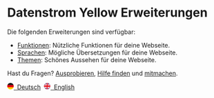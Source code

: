 # Datenstrom Yellow Erweiterungen

Die folgenden Erweiterungen sind verfügbar:

* [Funktionen](https://github.com/datenstrom/yellow-extensions/tree/master/features/README-de.md):
  Nützliche Funktionen für deine Webseite.
* [Sprachen](https://github.com/datenstrom/yellow-extensions/tree/master/languages/README-de.md):
  Mögliche Übersetzungen für deine Webseite.
* [Themen](https://github.com/datenstrom/yellow-extensions/tree/master/themes/README-de.md):
  Schönes Aussehen für deine Webseite.

Hast du Fragen? [Ausprobieren](https://datenstrom.se/de/yellow/demo/), [Hilfe finden](https://datenstrom.se/de/yellow/help/) und [mitmachen](CONTRIBUTING-de.md).

<p>
<a href="README-de.md"><img src="https://raw.githubusercontent.com/datenstrom/yellow-extensions/master/features/help/language-de.png" width="15" height="15" alt="Deutsch">&nbsp; Deutsch</a>&nbsp;
<a href="README.md"><img src="https://raw.githubusercontent.com/datenstrom/yellow-extensions/master/features/help/language-en.png" width="15" height="15" alt="English">&nbsp; English</a>&nbsp;
</p>
